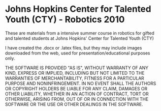 # Johns Hopkins Center for Talented Youth (CTY) - Robotics 2010


These are materials from a intensive summer course in robotics for gifted and talented students at Johns Hopkins' Center for Talented Youth (CTY)

I have created the .docx or .latex files, but they may include images downloaded from the web, used for presentation/educational purposes only.

THE SOFTWARE IS PROVIDED "AS IS", WITHOUT WARRANTY OF ANY KIND, EXPRESS OR IMPLIED, INCLUDING BUT NOT LIMITED TO THE WARRANTIES OF MERCHANTABILITY, FITNESS FOR A PARTICULAR PURPOSE AND NONINFRINGEMENT. IN NO EVENT SHALL THE AUTHORS OR COPYRIGHT HOLDERS BE LIABLE FOR ANY CLAIM, DAMAGES OR OTHER LIABILITY, WHETHER IN AN ACTION OF CONTRACT, TORT OR OTHERWISE, ARISING FROM, OUT OF OR IN CONNECTION WITH THE SOFTWARE OR THE USE OR OTHER DEALINGS IN THE SOFTWARE.
